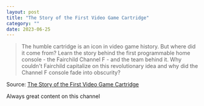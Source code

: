 ```yaml
---
layout: post
title: "The Story of the First Video Game Cartridge"
category: ""
date: 2023-06-25
---
```


>The humble cartridge is an icon in video game history. But where did it come from? Learn the story behind the first programmable home console - the Fairchild Channel F - and the team behind it. Why couldn't Fairchild capitalize on this revolutionary idea and why did the Channel F console fade into obscurity? 

Source: [The Story of the First Video Game Cartridge](https://m.youtube.com/watch?v=Nio3hYAx_Tc)

Always great content on this channel
